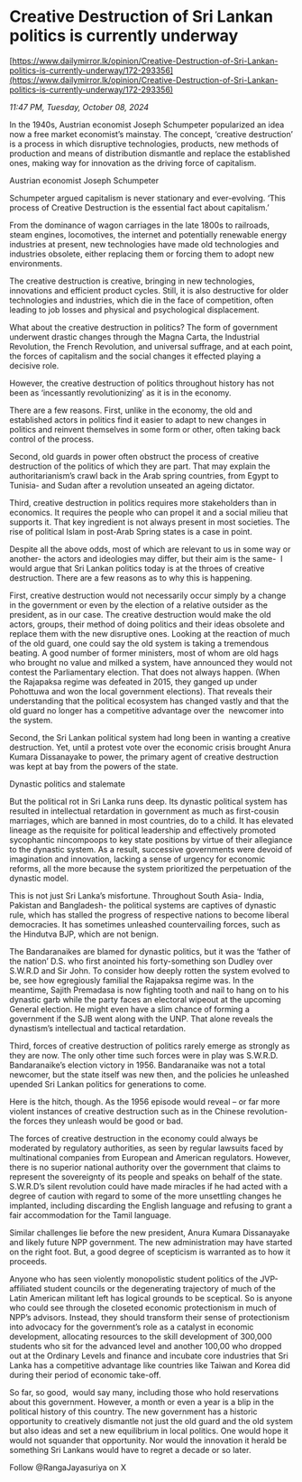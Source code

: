 # Creative Destruction of Sri Lankan politics is currently underway

[https://www.dailymirror.lk/opinion/Creative-Destruction-of-Sri-Lankan-politics-is-currently-underway/172-293356](https://www.dailymirror.lk/opinion/Creative-Destruction-of-Sri-Lankan-politics-is-currently-underway/172-293356)

*11:47 PM, Tuesday, October 08, 2024*

In the 1940s, Austrian economist Joseph Schumpeter popularized an idea now a free market economist’s mainstay. The concept, ‘creative destruction’ is a process in which disruptive technologies, products, new methods of production and means of distribution dismantle and replace the established ones, making way for innovation as the driving force of capitalism.

Austrian economist Joseph Schumpeter

Schumpeter argued capitalism is never stationary and ever-evolving. ‘This process of Creative Destruction is the essential fact about capitalism.’

From the dominance of wagon carriages in the late 1800s to railroads, steam engines, locomotives, the internet and potentially renewable energy industries at present, new technologies have made old technologies and industries obsolete, either replacing them or forcing them to adopt new environments.

The creative destruction is creative, bringing in new technologies, innovations and efficient product cycles. Still, it is also destructive for older technologies and industries, which die in the face of competition, often leading to job losses and physical and psychological displacement.

What about the creative destruction in politics? The form of government underwent drastic changes through the Magna Carta, the Industrial Revolution, the French Revolution, and universal suffrage, and at each point, the forces of capitalism and the social changes it effected playing a decisive role.

However, the creative destruction of politics throughout history has not been as ‘incessantly revolutionizing’ as it is in the economy.

There are a few reasons. First, unlike in the economy, the old and established actors in politics find it easier to adapt to new changes in politics and reinvent themselves in some form or other, often taking back control of the process.

Second, old guards in power often obstruct the process of creative destruction of the politics of which they are part. That may explain the authoritarianism’s crawl back in the Arab spring countries, from Egypt to Tunisia- and Sudan after a revolution unseated an ageing dictator.

Third, creative destruction in politics requires more stakeholders than in economics. It requires the people who can propel it and a social milieu that supports it. That key ingredient is not always present in most societies. The rise of political Islam in post-Arab Spring states is a case in point.

Despite all the above odds, most of which are relevant to us in some way or another- the actors and ideologies may differ, but their aim is the same-  I would argue that Sri Lankan politics today is at the throes of creative destruction. There are a few reasons as to why this is happening.

First, creative destruction would not necessarily occur simply by a change in the government or even by the election of a relative outsider as the president, as in our case. The creative destruction would make the old actors, groups, their method of doing politics and their ideas obsolete and replace them with the new disruptive ones. Looking at the reaction of much of the old guard, one could say the old system is taking a tremendous beating. A good number of former ministers, most of whom are old hags who brought no value and milked a system, have announced they would not contest the Parliamentary election. That does not always happen. (When the Rajapaksa regime was defeated in 2015, they ganged up under Pohottuwa and won the local government elections). That reveals their understanding that the political ecosystem has changed vastly and that the old guard no longer has a competitive advantage over the  newcomer into the system.

Second, the Sri Lankan political system had long been in wanting a creative destruction. Yet, until a protest vote over the economic crisis brought Anura Kumara Dissanayake to power, the primary agent of creative destruction was kept at bay from the powers of the state.

Dynastic politics and stalemate

But the political rot in Sri Lanka runs deep. Its dynastic political system has resulted in intellectual retardation in government as much as first-cousin marriages, which are banned in most countries, do to a child. It has elevated lineage as the requisite for political leadership and effectively promoted sycophantic nincompoops to key state positions by virtue of their allegiance to the dynastic system. As a result, successive governments were devoid of imagination and innovation, lacking a sense of urgency for economic reforms, all the more because the system prioritized the perpetuation of the dynastic model.

This is not just Sri Lanka’s misfortune. Throughout South Asia- India, Pakistan and Bangladesh- the political systems are captives of dynastic rule, which has stalled the progress of respective nations to become liberal democracies. It has sometimes unleashed countervailing forces, such as the Hindutva BJP, which are not benign.

The Bandaranaikes are blamed for dynastic politics, but it was the ‘father of the nation’ D.S. who first anointed his forty-something son Dudley over S.W.R.D and Sir John. To consider how deeply rotten the system evolved to be, see how egregiously familial the Rajapaksa regime was. In the meantime, Sajith Premadasa is now fighting tooth and nail to hang on to his dynastic garb while the party faces an electoral wipeout at the upcoming General election. He might even have a slim chance of forming a government if the SJB went along with the UNP. That alone reveals the dynastism’s intellectual and tactical retardation.

Third, forces of creative destruction of politics rarely emerge as strongly as they are now. The only other time such forces were in play was S.W.R.D. Bandaranaike’s election victory in 1956. Bandaranaike was not a total newcomer, but the state itself was new then, and the policies he unleashed upended Sri Lankan politics for generations to come.

Here is the hitch, though. As the 1956 episode would reveal – or far more violent instances of creative destruction such as in the Chinese revolution- the forces they unleash would be good or bad.

The forces of creative destruction in the economy could always be moderated by regulatory authorities, as seen by regular lawsuits faced by multinational companies from European and American regulators. However, there is no superior national authority over the government that claims to represent the sovereignty of its people and speaks on behalf of the state. S.W.R.D’s silent revolution could have made miracles if he had acted with a degree of caution with regard to some of the more unsettling changes he implanted, including discarding the English language and refusing to grant a fair accommodation for the Tamil language.

Similar challenges lie before the new president, Anura Kumara Dissanayake and likely future NPP government. The new administration may have started on the right foot. But, a good degree of scepticism is warranted as to how it proceeds.

Anyone who has seen violently monopolistic student politics of the JVP-affiliated student councils or the degenerating trajectory of much of the Latin American militant left has logical grounds to be sceptical. So is anyone who could see through the closeted economic protectionism in much of NPP’s advisors. Instead, they should transform their sense of protectionism into advocacy for the government’s role as a catalyst in economic development, allocating resources to the skill development of 300,000 students who sit for the advanced level and another 100,00 who dropped out at the Ordinary Levels and finance and incubate core industries that Sri Lanka has a competitive advantage like countries like Taiwan and Korea did during their period of economic take-off.

So far, so good,  would say many, including those who hold reservations about this government. However, a month or even a year is a blip in the political history of this country. The new government has a historic opportunity to creatively dismantle not just the old guard and the old system but also ideas and set a new equilibrium in local politics. One would hope it would not squander that opportunity. Nor would the innovation it herald be something Sri Lankans would have to regret a decade or so later.

Follow @RangaJayasuriya on X

